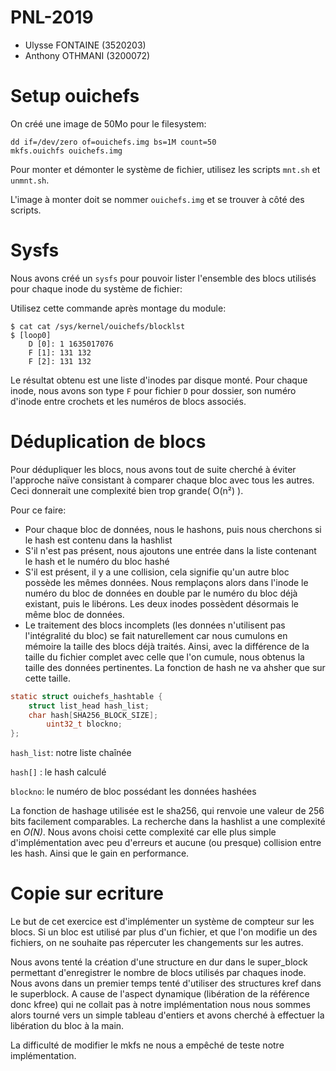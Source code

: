 # PNL-2019

* Ulysse FONTAINE (3520203)
* Anthony OTHMANI (3200072)

# Setup ouichefs

On créé une image de 50Mo pour le filesystem:

```
dd if=/dev/zero of=ouichefs.img bs=1M count=50
mkfs.ouichfs ouichefs.img
```

Pour monter et démonter le système de fichier, utilisez les scripts `mnt.sh` et
`unmnt.sh`.

L'image à monter doit se nommer `ouichefs.img` et se trouver à côté des scripts.

# Sysfs

Nous avons créé un `sysfs` pour pouvoir lister l'ensemble des blocs utilisés pour
chaque inode du système de fichier:

Utilisez cette commande après montage du module:

```
$ cat cat /sys/kernel/ouichefs/blocklst
$ [loop0]
	D [0]: 1 1635017076
	F [1]: 131 132
	F [2]: 131 132

```

Le résultat obtenu est une liste d'inodes par disque monté.
Pour chaque inode, nous avons son type `F` pour fichier `D` pour dossier,
son numéro d'inode entre crochets et les numéros de blocs associés.

# Déduplication de blocs

Pour dédupliquer les blocs, nous avons tout de suite cherché à éviter l'approche naïve consistant à comparer chaque bloc avec tous les autres. Ceci donnerait une complexité bien trop grande( O(n²) ).

Pour ce faire:

* Pour chaque bloc de données, nous le hashons, puis nous cherchons si le hash est contenu dans la hashlist
* S'il n'est pas présent, nous ajoutons une entrée dans la liste contenant le hash et le numéro du bloc hashé
* S'il est présent, il y a une collision, cela signifie qu'un autre bloc possède les mêmes données. Nous remplaçons alors dans l'inode le numéro du bloc de données en double par le numéro du bloc déjà existant, puis le libérons. Les deux inodes possèdent désormais le même bloc de données.
* Le traitement des blocs incomplets (les données n'utilisent pas l'intégralité du bloc) se fait naturellement car nous cumulons en mémoire la taille des blocs déjà traités. Ainsi, avec la différence de la taille du fichier complet avec celle que l'on cumule, nous obtenus la taille des données pertinentes. La fonction de hash ne va ahsher que sur cette taille.

```c
static struct ouichefs_hashtable {
	struct list_head hash_list;
	char hash[SHA256_BLOCK_SIZE];
        uint32_t blockno;
};
```

`hash_list`: notre liste chaînée

`hash[]` : le hash calculé

`blockno`: le numéro de bloc possédant les données hashées


La fonction de hashage utilisée est le sha256, qui renvoie une valeur de 256 bits facilement comparables.
La recherche dans la hashlist a une complexité en *O(N)*. Nous avons choisi cette complexité car elle plus simple d'implémentation avec peu d'erreurs et aucune (ou presque) collision entre les hash. Ainsi que le gain en performance.


# Copie sur ecriture

Le but de cet exercice est d'implémenter un système de compteur sur les blocs. Si un bloc est utilisé par plus d'un fichier, et que l'on modifie un des fichiers, on ne souhaite pas répercuter les changements sur les autres.

Nous avons tenté la création d'une structure en dur dans le super_block permettant d'enregistrer le nombre de blocs utilisés par chaques inode.
Nous avons dans un premier temps tenté d'utiliser des structures kref dans le superblock. A cause de l'aspect dynamique (libération de la référence donc kfree) qui ne collait pas à notre implémentation nous nous sommes alors tourné vers un simple tableau d'entiers et avons cherché à effectuer la libération du bloc à la main.


La difficulté de modifier le mkfs ne nous a empêché de teste notre implémentation.
